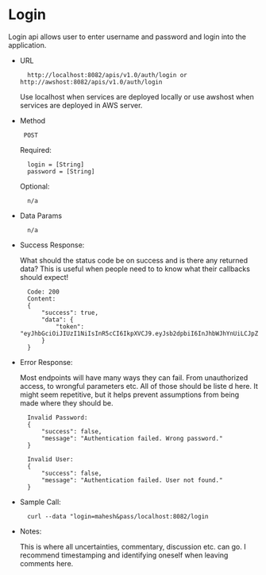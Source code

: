 # Login

Login api allows user to enter username and password and login into the application.

* URL

        http://localhost:8082/apis/v1.0/auth/login or http://awshost:8082/apis/v1.0/auth/login

    Use localhost when services are deployed locally or use awshost when services are deployed in AWS server.

* Method

       POST

    Required:

        login = [String]
        password = [String]

    Optional:

        n/a

* Data Params

        n/a

* Success Response:

    What should the status code be on success and is there any returned data? This is useful when people need to to know what their callbacks should expect!

        Code: 200 
        Content: 
        {
            "success": true,
            "data": {
                "token": "eyJhbGciOiJIUzI1NiIsInR5cCI6IkpXVCJ9.eyJsb2dpbiI6InJhbWJhYnUiLCJpZCI6IjQiLCJ0aW1lIjoiMjAxOS0wNi0yMVQxODozNzo0OS4xNjBaIiwiaWF0IjoxNTYxMTQyMjY5LCJleHAiOjE1NjExNjM4Njl9.otXcy_wCrReex8WK7H8dUje1wilPj1zRyWrETPJc3WM"
            }
        }

* Error Response:

    Most endpoints will have many ways they can fail. From unauthorized access, to wrongful parameters etc. All of those should be liste d here. It might seem repetitive, but it helps prevent assumptions from being made where they should be.

        Invalid Password:
        {
            "success": false,
            "message": "Authentication failed. Wrong password."
        } 

        Invalid User:
        {
            "success": false,
            "message": "Authentication failed. User not found."
        }

* Sample Call:

        curl --data "login=mahesh&pass/localhost:8082/login

* Notes:

    This is where all uncertainties, commentary, discussion etc. can go. I recommend timestamping and identifying oneself when leaving comments here.
